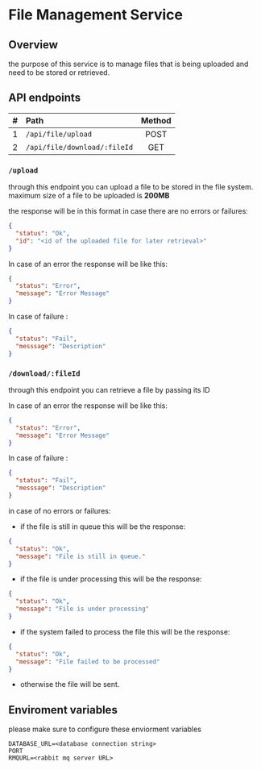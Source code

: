 # File Management Service

## Overview

the purpose of this service is to manage files that is being uploaded and need to be stored or retrieved.

## API endpoints

| #   | Path                         | Method |
| :-- | :--------------------------- | :----: |
| 1   | `/api/file/upload`           |  POST  |
| 2   | `/api/file/download/:fileId` |  GET   |

### `/upload`

through this endpoint you can upload a file to be stored in the file system.
maximum size of a file to be uploaded is **200MB**

the response will be in this format in case there are no errors or failures:

```json
{
  "status": "Ok",
  "id": "<id of the uploaded file for later retrieval>"
}
```

In case of an error the response will be like this:

```json
{
  "status": "Error",
  "message": "Error Message"
}
```

In case of failure :

```json
{
  "status": "Fail",
  "messsage": "Description"
}
```

### `/download/:fileId`

through this endpoint you can retrieve a file by passing its ID

In case of an error the response will be like this:

```json
{
  "status": "Error",
  "message": "Error Message"
}
```

In case of failure :

```json
{
  "status": "Fail",
  "messsage": "Description"
}
```

in case of no errors or failures:

- if the file is still in queue this will be the response:

```json
{
  "status": "Ok",
  "message": "File is still in queue."
}
```

- if the file is under processing this will be the response:

```json
{
  "status": "Ok",
  "message": "File is under processing"
}
```

- if the system failed to process the file this will be the response:

```json
{
  "status": "Ok",
  "message": "File failed to be processed"
}
```

- otherwise the file will be sent.

## Enviroment variables
please make sure to configure these enviorment variables 

```
DATABASE_URL=<database connection string>
PORT
RMQURL=<rabbit mq server URL>
```

